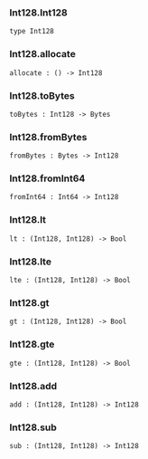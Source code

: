 ### Int128.**Int128**

```grain
type Int128
```

### Int128.**allocate**

```grain
allocate : () -> Int128
```

### Int128.**toBytes**

```grain
toBytes : Int128 -> Bytes
```

### Int128.**fromBytes**

```grain
fromBytes : Bytes -> Int128
```

### Int128.**fromInt64**

```grain
fromInt64 : Int64 -> Int128
```

### Int128.**lt**

```grain
lt : (Int128, Int128) -> Bool
```

### Int128.**lte**

```grain
lte : (Int128, Int128) -> Bool
```

### Int128.**gt**

```grain
gt : (Int128, Int128) -> Bool
```

### Int128.**gte**

```grain
gte : (Int128, Int128) -> Bool
```

### Int128.**add**

```grain
add : (Int128, Int128) -> Int128
```

### Int128.**sub**

```grain
sub : (Int128, Int128) -> Int128
```

